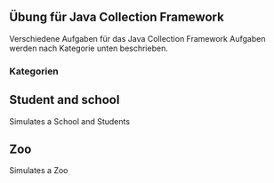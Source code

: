 ## Übung für Java Collection Framework
Verschiedene Aufgaben für das Java Collection Framework
Aufgaben werden nach Kategorie unten beschrieben.

### Kategorien

## Student and school
Simulates a School and Students

## Zoo
Simulates a Zoo